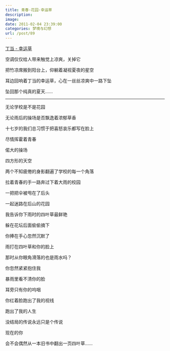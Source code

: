 ```yaml
---
title: 青春·花园·幸运草
description: 
image: 
date: 2011-02-04 23:39:00
categories: 梦境与幻想
url: /post/89
---
```


<p><a href="http://www.xiami.com/song/2124062" target="_blank">丁当 - 幸运草</a></p>

<script type="text/javascript" src="http://www.xiami.com/widget/player-single?uid=269124&sid=2124062&mode=js"></script>

空调仅仅给人带来触觉上凉爽，关掉它

把竹凉席搬到阳台上，仰躺着凝视夏夜的星空

耳边回响着丁当的幸运草，心在一丝丝凉爽中一路下坠

坠回那个纯真的夏天……

- - - - -

无论学校是不是花园

无论雨后的操场是否飘逸着浓郁草香

十七岁的我们总习惯于把喜怒哀乐都写在脸上

尽情挥霍着青春

偌大的操场

四方形的天空

两个不知疲倦的身影翻遍了学校的每一个角落

拉着青春的手一路奔过下着大雨的校园

一把把伞被甩在了后头

一起迷路在后山的花园

我告诉你下雨时的四叶草最鲜艳

躲在花坛后面偷偷摘下

你捧在手心忽然沉默了

雨打在四叶草和你的脸上

那时从你眼角滑落的也是雨水吗？

你忽然紧紧抱住我

暴雨里看不清你的脸

耳旁只有你的呜咽

你红着脸跑出了我的视线

跑出了我的人生

没结局的传说永远只是个传说

现在的你

会不会偶然从一本旧书中翻出一页四叶草……